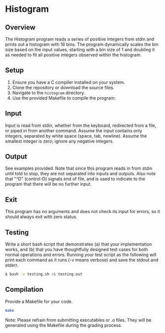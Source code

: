 # Histogram

## Overview
The Histogram program reads a series of positive integers from stdin and prints out a histogram with 16 bins. The program dynamically scales the bin size based on the input values, starting with a bin size of 1 and doubling it as needed to fit all positive integers observed within the histogram.

## Setup
1. Ensure you have a C compiler installed on your system.
2. Clone the repository or download the source files.
3. Navigate to the `histogram` directory.
4. Use the provided Makefile to compile the program:

## Input
Input is read from stdin, whether from the keyboard, redirected from a file, or piped in from another command. Assume the input contains only integers, separated by white space (space, tab, newline). Assume the smallest integer is zero; ignore any negative integers.

## Output
See examples provided. Note that since this program reads in from stdin until told to stop, they are not separated into inputs and outputs. Also note that "^D" (control-D) signals end of file, and is used to indicate to the program that there will be no further input.

## Exit
This program has no arguments and does not check its input for errors, so it should always exit with zero status.

## Testing
Write a short bash script that demonstrates (a) that your implementation works, and (b) that you have thoughtfully designed test cases for both normal operations and errors. Running your test script as the following will print each command as it runs (-v means verbose) and save the stdout and stderr. 

```bash
$ bash -v testing.sh >& testing.out
```

## Compilation
Provide a Makefile for your code. 

```bash
make
```

Note: Please refrain from submitting executables or .o files. They will be generated using the Makefile during the grading process.



